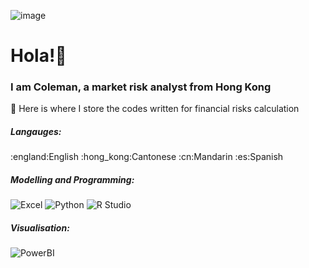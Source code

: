 ![image](https://github.com/Colexd0124/Colexd0124/assets/74039382/86027d0a-4f10-42e4-8011-e76056ded045)

<h1 align="left">Hola!👋</h1>
<h3 align="left">I am Coleman, a market risk analyst from Hong Kong</h3>
🔭 Here is where I store the codes written for financial risks calculation
<br/>
<h5 align="left">Langauges:</h5>
:england:English  :hong_kong:Cantonese  :cn:Mandarin  :es:Spanish

<h5 align="left">Modelling and Programming:</h5>

![Excel](https://img.shields.io/badge/Excel-microsoft?logo=Microsoft%20Excel&color=%23217346)
![Python](https://img.shields.io/badge/Python-3?logo=Python&labelColor=white&color=%233776AB)
![R Studio](https://img.shields.io/badge/R-Studio?logo=R&color=lightblue)

<h5 align="left">Visualisation:</h5>

![PowerBI](https://img.shields.io/badge/PowerBI-microsoft?logo=PowerBI&color=white)

<br/>
